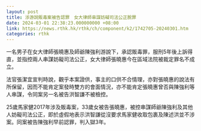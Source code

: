 ```yaml
---
layout: post
title: 涉游說販毒案被告認罪　女大律師串謀妨礙司法公正脫罪
date: 2024-03-01 22:38:23.000000000 +08:00
link: https://news.rthk.hk/rthk/ch/component/k2/1742705-20240301.htm
categories: rthk
---
```


一名男子在女大律師張曉惠及師爺陳強利游說下，承認販毒罪，服刑5年後上訴得直，並指控兩人串謀妨礙司法公正，女大律師張曉惠今在區域法院被裁定罪名不成立。

法官張潔宜宣判時說，觀乎本案證供，事主的口供不合情理，亦對張曉惠的說法有所保留，因而不能肯定案發時雙方的會面情況，亦不能肯定張曉惠曾否與陳強利等人串謀，令同案另一名被告洪智謙不被檢控。

25歲馬家健2017年涉及販毒案，33歲女被告張曉惠，被控串謀師爺陳強利及其他人妨礙司法公正，即於虛假地表示洪智謙從沒要求馬家健收取包裹及陳述洪並不涉案。同案被告陳強利早前認罪，判入獄3年。
